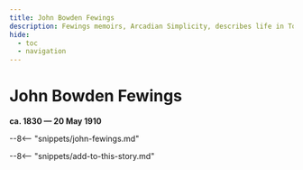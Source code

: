 ```yaml
---
title: John Bowden Fewings
description: Fewings memoirs, Arcadian Simplicity, describes life in Toowong from the 1860s
hide:
  - toc
  - navigation 
---
```


# John Bowden Fewings

**ca. 1830 — 20 May 1910**

--8<-- "snippets/john-fewings.md"

--8<-- "snippets/add-to-this-story.md"